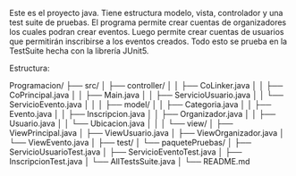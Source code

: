 Este es el proyecto java. Tiene estructura modelo, vista, controlador y una test suite de pruebas.
El programa permite crear cuentas de organizadores los cuales podran crear eventos.
Luego permite crear cuentas de usuarios que permitirán inscribirse a los eventos creados.
Todo esto se prueba en la TestSuite hecha con la librería JUnit5.


Estructura:

Programacion/
├── src/
│   ├── controller/
│   │   ├── CoLinker.java
│   │   ├── CoPrincipal.java
│   │   ├── Main.java
│   │   ├── ServicioUsuario.java
│   │   └── ServicioEvento.java
│   │
│   ├── model/
│   │   ├── Categoria.java
│   │   ├── Evento.java
│   │   ├── Inscripcion.java
│   │   ├── Organizador.java
│   │   ├── Usuario.java
│   │   └── Ubicacion.java
│   │
│   └── view/
│       ├── ViewPrincipal.java
│       ├── ViewUsuario.java
│       ├── ViewOrganizador.java
│       └── ViewEvento.java
│
├── test/
│   └── paquetePruebas/
│       ├── ServicioUsuarioTest.java
│       ├── ServicioEventoTest.java
│       ├── InscripcionTest.java
│       └── AllTestsSuite.java
│
└── README.md
